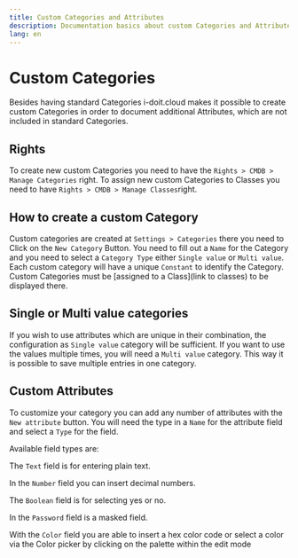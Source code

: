 ```yaml
---
title: Custom Categories and Attributes
description: Documentation basics about custom Categories and Attributes
lang: en
---
```


# Custom Categories

Besides having standard Categories i-doit.cloud makes it possible to create custom Categories in order to document additional Attributes, which are not included in standard Categories.

## Rights

To create new custom Categories you need to have the `Rights > CMDB > Manage Categories` right.
To assign new custom Categories to Classes you need to have `Rights > CMDB > Manage Classes`right.

## How to create a custom Category

Custom categories are created at `Settings > Categories` there you need to Click on the `New Category` Button. You need to fill out a `Name` for the Category and you need to select a `Category Type` either `Single value` or `Multi value`.
Each custom category will have a unique `Constant` to identify the Category.
Custom Categories must be [assigned to a Class](link to classes) to be displayed there.

## Single or Multi value categories

If you wish to use attributes which are unique in their combination, the configuration as `Single value` category will be sufficient.
If you want to use the values multiple times, you will need a `Multi value` category. This way it is possible to save multiple entries in one category.

## Custom Attributes

To customize your category you can add any number of attributes with the `New attribute` button. You will need the type in a `Name` for the attribute field and select a `Type` for the field.

Available field types are:

The `Text` field is for entering plain text.

In the `Number` field you can insert decimal numbers.

The `Boolean` field is for selecting yes or no.

In the `Password` field is a masked field.

With the `Color` field you are able to insert a hex color code or select a color via the Color picker by clicking on the palette within the edit mode
